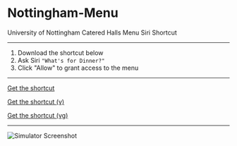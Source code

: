 # Nottingham-Menu
University of Nottingham Catered Halls Menu Siri Shortcut

***
1. Download the shortcut below
2. Ask Siri `"What's for Dinner?"`
3. Click "Allow" to grant access to the menu
***

[Get the shortcut](https://www.icloud.com/shortcuts/1729bf60a9a84c3ebbb89c4561f66fc0)

[Get the shortcut (v)](https://www.icloud.com/shortcuts/703ed1688ca44e729f80c8559777e757)

[Get the shortcut (vg)](https://www.icloud.com/shortcuts/025c3775f4214e9283a09abdc6cb2d5f)

<hr>

![Simulator Screenshot](https://github.com/user-attachments/assets/250dcd32-feaf-46e7-bd86-196b41c20e79)
